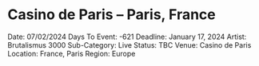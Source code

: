 # Casino de Paris – Paris, France

Date: 07/02/2024
Days To Event: -621
Deadline: January 17, 2024
Artist: Brutalismus 3000
Sub-Category: Live
Status: TBC
Venue: Casino de Paris
Location: France, Paris
Region: Europe
